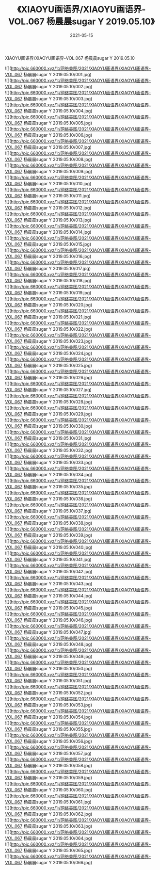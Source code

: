 ﻿---
layout: post
title:  《XIAOYU画语界/XIAOYU画语界-VOL.067 杨晨晨sugar Y 2019.05.10》
date:   2021-05-15
img: http://pic.660000.xyz/1:/网络美图/2021/XIAOYU画语界/XIAOYU画语界-VOL.067 杨晨晨sugar Y 2019.05.10/000.jpg
categories: [美女, 清纯, 唯美]
---

XIAOYU画语界/XIAOYU画语界-VOL.067 杨晨晨sugar Y 2019.05.10

 ![](http://pic.660000.xyz/1:/网络美图/2021/XIAOYU画语界/XIAOYU画语界-VOL.067 杨晨晨sugar Y 2019.05.10/001.jpg) <br>![](http://pic.660000.xyz/1:/网络美图/2021/XIAOYU画语界/XIAOYU画语界-VOL.067 杨晨晨sugar Y 2019.05.10/002.jpg) <br>![](http://pic.660000.xyz/1:/网络美图/2021/XIAOYU画语界/XIAOYU画语界-VOL.067 杨晨晨sugar Y 2019.05.10/003.jpg) <br>![](http://pic.660000.xyz/1:/网络美图/2021/XIAOYU画语界/XIAOYU画语界-VOL.067 杨晨晨sugar Y 2019.05.10/004.jpg) <br>![](http://pic.660000.xyz/1:/网络美图/2021/XIAOYU画语界/XIAOYU画语界-VOL.067 杨晨晨sugar Y 2019.05.10/005.jpg) <br>![](http://pic.660000.xyz/1:/网络美图/2021/XIAOYU画语界/XIAOYU画语界-VOL.067 杨晨晨sugar Y 2019.05.10/006.jpg) <br>![](http://pic.660000.xyz/1:/网络美图/2021/XIAOYU画语界/XIAOYU画语界-VOL.067 杨晨晨sugar Y 2019.05.10/007.jpg) <br>![](http://pic.660000.xyz/1:/网络美图/2021/XIAOYU画语界/XIAOYU画语界-VOL.067 杨晨晨sugar Y 2019.05.10/008.jpg) <br>![](http://pic.660000.xyz/1:/网络美图/2021/XIAOYU画语界/XIAOYU画语界-VOL.067 杨晨晨sugar Y 2019.05.10/009.jpg) <br>![](http://pic.660000.xyz/1:/网络美图/2021/XIAOYU画语界/XIAOYU画语界-VOL.067 杨晨晨sugar Y 2019.05.10/010.jpg) <br>![](http://pic.660000.xyz/1:/网络美图/2021/XIAOYU画语界/XIAOYU画语界-VOL.067 杨晨晨sugar Y 2019.05.10/011.jpg) <br>![](http://pic.660000.xyz/1:/网络美图/2021/XIAOYU画语界/XIAOYU画语界-VOL.067 杨晨晨sugar Y 2019.05.10/012.jpg) <br>![](http://pic.660000.xyz/1:/网络美图/2021/XIAOYU画语界/XIAOYU画语界-VOL.067 杨晨晨sugar Y 2019.05.10/013.jpg) <br>![](http://pic.660000.xyz/1:/网络美图/2021/XIAOYU画语界/XIAOYU画语界-VOL.067 杨晨晨sugar Y 2019.05.10/014.jpg) <br>![](http://pic.660000.xyz/1:/网络美图/2021/XIAOYU画语界/XIAOYU画语界-VOL.067 杨晨晨sugar Y 2019.05.10/015.jpg) <br>![](http://pic.660000.xyz/1:/网络美图/2021/XIAOYU画语界/XIAOYU画语界-VOL.067 杨晨晨sugar Y 2019.05.10/016.jpg) <br>![](http://pic.660000.xyz/1:/网络美图/2021/XIAOYU画语界/XIAOYU画语界-VOL.067 杨晨晨sugar Y 2019.05.10/017.jpg) <br>![](http://pic.660000.xyz/1:/网络美图/2021/XIAOYU画语界/XIAOYU画语界-VOL.067 杨晨晨sugar Y 2019.05.10/018.jpg) <br>![](http://pic.660000.xyz/1:/网络美图/2021/XIAOYU画语界/XIAOYU画语界-VOL.067 杨晨晨sugar Y 2019.05.10/019.jpg) <br>![](http://pic.660000.xyz/1:/网络美图/2021/XIAOYU画语界/XIAOYU画语界-VOL.067 杨晨晨sugar Y 2019.05.10/020.jpg) <br>![](http://pic.660000.xyz/1:/网络美图/2021/XIAOYU画语界/XIAOYU画语界-VOL.067 杨晨晨sugar Y 2019.05.10/021.jpg) <br>![](http://pic.660000.xyz/1:/网络美图/2021/XIAOYU画语界/XIAOYU画语界-VOL.067 杨晨晨sugar Y 2019.05.10/022.jpg) <br>![](http://pic.660000.xyz/1:/网络美图/2021/XIAOYU画语界/XIAOYU画语界-VOL.067 杨晨晨sugar Y 2019.05.10/023.jpg) <br>![](http://pic.660000.xyz/1:/网络美图/2021/XIAOYU画语界/XIAOYU画语界-VOL.067 杨晨晨sugar Y 2019.05.10/024.jpg) <br>![](http://pic.660000.xyz/1:/网络美图/2021/XIAOYU画语界/XIAOYU画语界-VOL.067 杨晨晨sugar Y 2019.05.10/025.jpg) <br>![](http://pic.660000.xyz/1:/网络美图/2021/XIAOYU画语界/XIAOYU画语界-VOL.067 杨晨晨sugar Y 2019.05.10/026.jpg) <br>![](http://pic.660000.xyz/1:/网络美图/2021/XIAOYU画语界/XIAOYU画语界-VOL.067 杨晨晨sugar Y 2019.05.10/027.jpg) <br>![](http://pic.660000.xyz/1:/网络美图/2021/XIAOYU画语界/XIAOYU画语界-VOL.067 杨晨晨sugar Y 2019.05.10/028.jpg) <br>![](http://pic.660000.xyz/1:/网络美图/2021/XIAOYU画语界/XIAOYU画语界-VOL.067 杨晨晨sugar Y 2019.05.10/029.jpg) <br>![](http://pic.660000.xyz/1:/网络美图/2021/XIAOYU画语界/XIAOYU画语界-VOL.067 杨晨晨sugar Y 2019.05.10/030.jpg) <br>![](http://pic.660000.xyz/1:/网络美图/2021/XIAOYU画语界/XIAOYU画语界-VOL.067 杨晨晨sugar Y 2019.05.10/031.jpg) <br>![](http://pic.660000.xyz/1:/网络美图/2021/XIAOYU画语界/XIAOYU画语界-VOL.067 杨晨晨sugar Y 2019.05.10/032.jpg) <br>![](http://pic.660000.xyz/1:/网络美图/2021/XIAOYU画语界/XIAOYU画语界-VOL.067 杨晨晨sugar Y 2019.05.10/033.jpg) <br>![](http://pic.660000.xyz/1:/网络美图/2021/XIAOYU画语界/XIAOYU画语界-VOL.067 杨晨晨sugar Y 2019.05.10/034.jpg) <br>![](http://pic.660000.xyz/1:/网络美图/2021/XIAOYU画语界/XIAOYU画语界-VOL.067 杨晨晨sugar Y 2019.05.10/035.jpg) <br>![](http://pic.660000.xyz/1:/网络美图/2021/XIAOYU画语界/XIAOYU画语界-VOL.067 杨晨晨sugar Y 2019.05.10/036.jpg) <br>![](http://pic.660000.xyz/1:/网络美图/2021/XIAOYU画语界/XIAOYU画语界-VOL.067 杨晨晨sugar Y 2019.05.10/037.jpg) <br>![](http://pic.660000.xyz/1:/网络美图/2021/XIAOYU画语界/XIAOYU画语界-VOL.067 杨晨晨sugar Y 2019.05.10/038.jpg) <br>![](http://pic.660000.xyz/1:/网络美图/2021/XIAOYU画语界/XIAOYU画语界-VOL.067 杨晨晨sugar Y 2019.05.10/039.jpg) <br>![](http://pic.660000.xyz/1:/网络美图/2021/XIAOYU画语界/XIAOYU画语界-VOL.067 杨晨晨sugar Y 2019.05.10/040.jpg) <br>![](http://pic.660000.xyz/1:/网络美图/2021/XIAOYU画语界/XIAOYU画语界-VOL.067 杨晨晨sugar Y 2019.05.10/041.jpg) <br>![](http://pic.660000.xyz/1:/网络美图/2021/XIAOYU画语界/XIAOYU画语界-VOL.067 杨晨晨sugar Y 2019.05.10/042.jpg) <br>![](http://pic.660000.xyz/1:/网络美图/2021/XIAOYU画语界/XIAOYU画语界-VOL.067 杨晨晨sugar Y 2019.05.10/043.jpg) <br>![](http://pic.660000.xyz/1:/网络美图/2021/XIAOYU画语界/XIAOYU画语界-VOL.067 杨晨晨sugar Y 2019.05.10/044.jpg) <br>![](http://pic.660000.xyz/1:/网络美图/2021/XIAOYU画语界/XIAOYU画语界-VOL.067 杨晨晨sugar Y 2019.05.10/045.jpg) <br>![](http://pic.660000.xyz/1:/网络美图/2021/XIAOYU画语界/XIAOYU画语界-VOL.067 杨晨晨sugar Y 2019.05.10/046.jpg) <br>![](http://pic.660000.xyz/1:/网络美图/2021/XIAOYU画语界/XIAOYU画语界-VOL.067 杨晨晨sugar Y 2019.05.10/047.jpg) <br>![](http://pic.660000.xyz/1:/网络美图/2021/XIAOYU画语界/XIAOYU画语界-VOL.067 杨晨晨sugar Y 2019.05.10/048.jpg) <br>![](http://pic.660000.xyz/1:/网络美图/2021/XIAOYU画语界/XIAOYU画语界-VOL.067 杨晨晨sugar Y 2019.05.10/049.jpg) <br>![](http://pic.660000.xyz/1:/网络美图/2021/XIAOYU画语界/XIAOYU画语界-VOL.067 杨晨晨sugar Y 2019.05.10/050.jpg) <br>![](http://pic.660000.xyz/1:/网络美图/2021/XIAOYU画语界/XIAOYU画语界-VOL.067 杨晨晨sugar Y 2019.05.10/051.jpg) <br>![](http://pic.660000.xyz/1:/网络美图/2021/XIAOYU画语界/XIAOYU画语界-VOL.067 杨晨晨sugar Y 2019.05.10/052.jpg) <br>![](http://pic.660000.xyz/1:/网络美图/2021/XIAOYU画语界/XIAOYU画语界-VOL.067 杨晨晨sugar Y 2019.05.10/053.jpg) <br>![](http://pic.660000.xyz/1:/网络美图/2021/XIAOYU画语界/XIAOYU画语界-VOL.067 杨晨晨sugar Y 2019.05.10/054.jpg) <br>![](http://pic.660000.xyz/1:/网络美图/2021/XIAOYU画语界/XIAOYU画语界-VOL.067 杨晨晨sugar Y 2019.05.10/055.jpg) <br>![](http://pic.660000.xyz/1:/网络美图/2021/XIAOYU画语界/XIAOYU画语界-VOL.067 杨晨晨sugar Y 2019.05.10/056.jpg) <br>![](http://pic.660000.xyz/1:/网络美图/2021/XIAOYU画语界/XIAOYU画语界-VOL.067 杨晨晨sugar Y 2019.05.10/057.jpg) <br>![](http://pic.660000.xyz/1:/网络美图/2021/XIAOYU画语界/XIAOYU画语界-VOL.067 杨晨晨sugar Y 2019.05.10/058.jpg) <br>![](http://pic.660000.xyz/1:/网络美图/2021/XIAOYU画语界/XIAOYU画语界-VOL.067 杨晨晨sugar Y 2019.05.10/059.jpg) <br>![](http://pic.660000.xyz/1:/网络美图/2021/XIAOYU画语界/XIAOYU画语界-VOL.067 杨晨晨sugar Y 2019.05.10/060.jpg) <br>![](http://pic.660000.xyz/1:/网络美图/2021/XIAOYU画语界/XIAOYU画语界-VOL.067 杨晨晨sugar Y 2019.05.10/061.jpg) <br>![](http://pic.660000.xyz/1:/网络美图/2021/XIAOYU画语界/XIAOYU画语界-VOL.067 杨晨晨sugar Y 2019.05.10/062.jpg) <br>![](http://pic.660000.xyz/1:/网络美图/2021/XIAOYU画语界/XIAOYU画语界-VOL.067 杨晨晨sugar Y 2019.05.10/063.jpg) <br>![](http://pic.660000.xyz/1:/网络美图/2021/XIAOYU画语界/XIAOYU画语界-VOL.067 杨晨晨sugar Y 2019.05.10/064.jpg) <br>![](http://pic.660000.xyz/1:/网络美图/2021/XIAOYU画语界/XIAOYU画语界-VOL.067 杨晨晨sugar Y 2019.05.10/065.jpg) <br>![](http://pic.660000.xyz/1:/网络美图/2021/XIAOYU画语界/XIAOYU画语界-VOL.067 杨晨晨sugar Y 2019.05.10/066.jpg) <br>